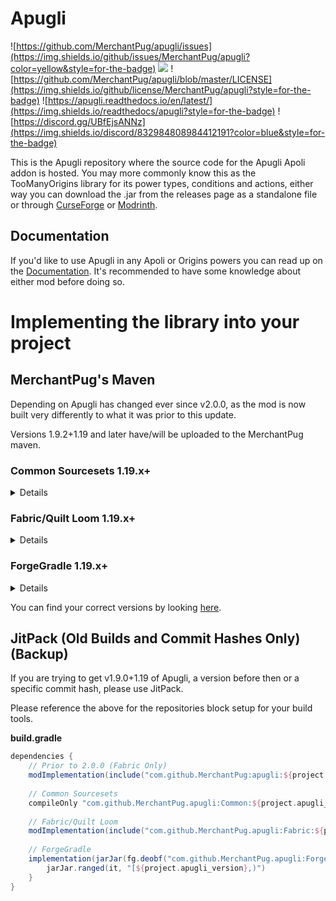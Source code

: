 # Apugli
![https://github.com/MerchantPug/apugli/issues](https://img.shields.io/github/issues/MerchantPug/apugli?color=yellow&style=for-the-badge) ![](https://img.shields.io/github/issues-pr/MerchantPug/apugli?color=lime&style=for-the-badge) ![https://github.com/MerchantPug/apugli/blob/master/LICENSE](https://img.shields.io/github/license/MerchantPug/apugli?style=for-the-badge) ![https://apugli.readthedocs.io/en/latest/](https://img.shields.io/readthedocs/apugli?style=for-the-badge) ![https://discord.gg/UBfEjsANNz](https://img.shields.io/discord/832984808984412191?color=blue&style=for-the-badge)

This is the Apugli repository where the source code for the Apugli Apoli addon is hosted. You may more commonly know this as the TooManyOrigins library for its power types, conditions and actions, either way you can download the .jar from the releases page as a standalone file or through [CurseForge](https://www.curseforge.com/minecraft/mc-mods/apugli) or [Modrinth](https://modrinth.com/mod/apugli).

## Documentation
If you'd like to use Apugli in any Apoli or Origins powers you can read up on the [Documentation](https://apugli.readthedocs.io/en/latest/).
It's recommended to have some knowledge about either mod before doing so.

# Implementing the library into your project

## MerchantPug's Maven

Depending on Apugli has changed ever since v2.0.0, as the mod is now built very differently to what it was prior to this update.

Versions 1.9.2+1.19 and later have/will be uploaded to the MerchantPug maven.

### Common Sourcesets 1.19.x+
<details>
<br>
**build.gradle**

```groovy
repositories {
    ...
    maven {
        name = "Pug's Maven"
        url = 'https://maven.merchantpug.net/releases/'
    }
    maven {
        name = "JitPack"
        url = 'https://jitpack.io'
    }
}

dependencies {
    ...
    compileOnly "net.merchantpug:Apugli:${project.apugli_version}-common"
}
```
</details>

### Fabric/Quilt Loom 1.19.x+
<details>
<br>
**build.gradle**

```groovy
repositories {
    ...
    maven {
        name = "Pug's Maven"
        url = 'https://maven.merchantpug.net/releases/'
    }
    maven {
        name = "Ladysnake Libs"
        url = 'https://ladysnake.jfrog.io/artifactory/mods'
    }
    maven {
        name = "JitPack"
        url = 'https://jitpack.io'
    }
    maven {
        url = 'https://maven.cafeteria.dev'
        content {
            includeGroup 'net.adriantodt.fabricmc'
        }
    }
    maven {
        name = "Shedaniel"
        url "https://maven.shedaniel.me/"
    }
    maven {
        name = "TerraformersMC"
        url "https://maven.terraformersmc.com/"
    }
    maven {
        name = "Modrinth"
        url = "https://api.modrinth.com/maven"
        content {
            includeGroup "maven.modrinth"
        }
    }
}

dependencies {
    ...
    modImplementation(include("net.merchantpug:Apugli:${project.apugli_version}-fabric"))
}
```
You are able to remove the `include` block if you don't wish to include Apugli inside your jar.
</details>

### ForgeGradle 1.19.x+
<details>
<br>
**build.gradle**

```groovy
repositories {
    ...
    maven { 
        url 'https://maven.theillusivec4.top'
    }
    maven {
        name = "JitPack"
        url = 'https://jitpack.io'
    }
}

dependencies {
    ...
    implementation(jarJar(fg.deobf("net.merchantpug:Apugli:${project.apugli_version}-forge"))) {
        jarJar.ranged(it, "[${project.apugli_version},)")
    }
}
```
You are able to remove the `jarJar` blocks if you don't wish to include Apugli inside your jar.
</details>

You can find your correct versions by looking [here](https://maven.merchantpug.net/#/releases/net/merchantpug/Apugli).

## JitPack (Old Builds and Commit Hashes Only) (Backup)

If you are trying to get v1.9.0+1.19 of Apugli, a version before then or a specific commit hash, please use JitPack.

Please reference the above for the repositories block setup for your build tools.

**build.gradle**

```groovy
dependencies {
    // Prior to 2.0.0 (Fabric Only)
    modImplementation(include("com.github.MerchantPug:apugli:${project.apugli_version}"))
    
    // Common Sourcesets
    compileOnly "com.github.MerchantPug.apugli:Common:${project.apugli_version}"
    
    // Fabric/Quilt Loom
    modImplementation(include("com.github.MerchantPug.apugli:Fabric:${project.apugli_version}"))
    
    // ForgeGradle
    implementation(jarJar(fg.deobf("com.github.MerchantPug.apugli:Forge:${project.apugli_version}"))) {
        jarJar.ranged(it, "[${project.apugli_version},)")
    }
}
```
